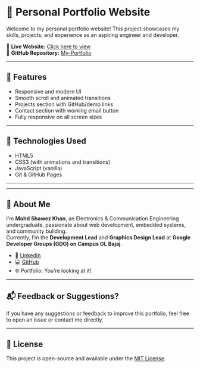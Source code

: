 # 💼 Personal Portfolio Website

Welcome to my personal portfolio website! This project showcases my skills, projects, and experience as an aspiring engineer and developer.

🔗 **Live Website:** [Click here to view](https://shawez-04.github.io/My-Portfolio/)  
📂 **GitHub Repository:** [My-Portfolio](https://github.com/shawez-04/My-Portfolio)

---

## 📌 Features

- Responsive and modern UI
- Smooth scroll and animated transitions
- Projects section with GitHub/demo links
- Contact section with working email button
- Fully responsive on all screen sizes

---

## 🚀 Technologies Used

- HTML5
- CSS3 (with animations and transitions)
- JavaScript (vanilla)
- Git & GitHub Pages

---


---

## 🧠 About Me

I'm **Mohd Shawez Khan**, an Electronics & Communication Engineering undergraduate, passionate about web development, embedded systems, and community building.  
Currently, I’m the **Development Lead** and **Graphics Design Lead** at **Google Developer Groups (GDG) on Campus GL Bajaj**.

- 🔗 [LinkedIn](https://www.linkedin.com/in/mohd-shawez-khan/)
- 💻 [GitHub](https://github.com/shawez-04)
- 🌐 Portfolio: You’re looking at it!

---

## 📬 Feedback or Suggestions?

If you have any suggestions or feedback to improve this portfolio, feel free to open an issue or contact me directly.

---

## 📢 License

This project is open-source and available under the [MIT License](LICENSE).


